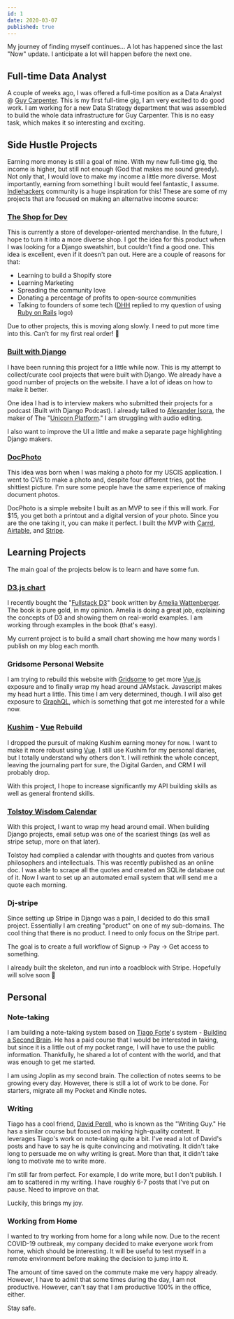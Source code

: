 ```yaml
---
id: 1
date: 2020-03-07
published: true
---
```


My journey of finding myself continues... A lot has happened since the last "Now" update. I anticipate a lot will happen before the next one.



## Full-time Data Analyst

A couple of weeks ago, I was offered a full-time position as a Data Analyst @ [Guy Carpenter](http://www.guycarp.com/). This is my first full-time gig, I am very excited to do good work. I am working for a new Data Strategy department that was assembled to build the whole data infrastructure for Guy Carpenter. This is no easy task, which makes it so interesting and exciting.



## Side Hustle Projects

Earning more money is still a goal of mine. With my new full-time gig, the income is higher, but still not enough (God that makes me sound greedy). Not only that, I would love to make my income a little more diverse. Most importantly,  earning from something I built would feel fantastic, I assume. [Indiehackers](https://www.indiehackers.com/) community is a huge inspiration for this! These are some of my projects that are focused on making an alternative income source:



### [The Shop for Dev](theshop.dev)

This is currently a store of developer-oriented merchandise. In the future, I hope to turn it into a more diverse shop. I got the idea for this product when I was looking for a Django sweatshirt, but couldn't find a good one. This idea is excellent, even if it doesn't pan out. Here are a couple of reasons for that:

- Learning to build a Shopify store
- Learning Marketing
- Spreading the community love
- Donating a percentage of profits to open-source communities
- Talking to founders of some tech ([DHH](https://dhh.dk/) replied to my question of using [Ruby on Rails](https://rubyonrails.org) logo)

Due to other projects, this is moving along slowly. I need to put more time into this. Can't for my first real order! 🤞



### [Built with Django](builtwithdjango.com)

I have been running this project for a little while now. This is my attempt to collect/curate cool projects that were built with Django. We already have a good number of projects on the website. I have a lot of ideas on how to make it better.

One idea I had is to interview makers who submitted their projects for a podcast (Built with Django Podcast). I already talked to [Alexander Isora](https://isora.me/), the maker of The "[Unicorn Platform](https://unicornplatform.com/)." I am struggling with audio editing.

I also want to improve the UI a little and make a separate page highlighting Django makers.



### [DocPhoto](docphoto.carrd.co)

This idea was born when I was making a photo for my USCIS application. I went to CVS to make a photo and, despite four different tries, got the shittiest picture. I'm sure some people have the same experience of making document photos.

DocPhoto is a simple website I built as an MVP to see if this will work. For $15, you get both a printout and a digital version of your photo. Since you are the one taking it, you can make it perfect. I built the MVP with [Carrd](https://try.carrd.co/5s8p6c7k), [Airtable](https://airtable.com/), and [Stripe](https://stripe.com).



## Learning Projects

The main goal of the projects below is to learn and have some fun.



### [D3.js chart](https://github.com/rasulkireev/d3-published-words)

I recently bought the "[Fullstack D3](https://www.newline.co/books/fullstack-d3/changelog)" book written by [Amelia Wattenberger](https://wattenberger.com/). The book is pure gold, in my opinion. Amelia is doing a great job, explaining the concepts of D3 and showing them on real-world examples. I am working through examples in the book (that's easy).

My current project is to build a small chart showing me how many words I publish on my blog each month.



### Gridsome Personal Website

I am trying to rebuild this website with [Gridsome](https://gridsome.org/docs/) to get more [Vue.js](https://vuejs.org/) exposure and to finally wrap my head around JAMstack. Javascript makes my head hurt a little. This time I am very determined, though. I will also get exposure to [GraphQL](https://graphql.org/), which is something that got me interested for a while now.



### [Kushim](https://kushim.io) - [Vue](https://vuejs.org/) Rebuild

I dropped the pursuit of making Kushim earning money for now. I want to make it more robust using [Vue](https://vuejs.org/). I still use Kushim for my personal diaries, but I totally understand why others don't. I will rethink the whole concept, leaving the journaling part for sure, the Digital Garden, and CRM I will probably drop.

With this project, I hope to increase significantly my API building skills as well as general frontend skills.



### [Tolstoy Wisdom Calendar](https://tolstoy.rasulkireev.com/)

With this project, I want to wrap my head around email. When building Django projects, email setup was one of the scariest things (as well as stripe setup, more on that later).

Tolstoy had complied a calendar with thoughts and quotes from various philosophers and intellectuals. This was recently published as an online doc. I was able to scrape all the quotes and created an SQLite database out of it. Now I want to set up an automated email system that will send me a quote each morning.



### Dj-stripe

Since setting up Stripe in Django was a pain, I decided to do this small project. Essentially I am creating "product" on one of my sub-domains. The cool thing that there is no product. I need to only focus on the Stripe part.

The goal is to create a full workflow of Signup -> Pay -> Get access to something.

I already built the skeleton, and run into a roadblock with Stripe. Hopefully will solve soon 🤞



## Personal

### Note-taking

I am building a note-taking system based on [Tiago Forte](https://fortelabs.co/)'s system - [Building a Second Brain](https://www.buildingasecondbrain.com/). He has a paid course that I would be interested in taking, but since it is a little out of my pocket range, I will have to use the public information. Thankfully, he shared a lot of content with the world, and that was enough to get me started.

I am using Joplin as my second brain. The collection of notes seems to be growing every day. However, there is still a lot of work to be done. For starters, migrate all my Pocket and Kindle notes.

### Writing

Tiago has a cool friend, [David Perell](https://www.perell.com/start-here), who is known as the "Writing Guy." He has a similar course but focused on making high-quality content. It leverages Tiago's work on note-taking quite a bit. I've read a lot of David's posts and have to say he is quite convincing and motivating. It didn't take long to persuade me on why writing is great. More than that, it didn't take long to motivate me to write more.

I'm still far from perfect. For example, I do write more, but I don't publish. I am to scattered in my writing. I have roughly 6-7 posts that I've put on pause. Need to improve on that.

Luckily, this brings my joy.

### Working from Home

I wanted to try working from home for a long while now. Due to the recent COVID-19 outbreak, my company decided to make everyone work from home, which should be interesting. It will be useful to test myself in a remote environment before making the decision to jump into it.

The amount of time saved on the commute make me very happy already. However, I have to admit that some times during the day, I am not productive. However, can't say that I am productive 100% in the office, either.

Stay safe.